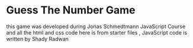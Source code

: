 # Guess The Number Game

this game was developed during Jonas Schmedtmann JavaScript Course and all the html and css code here is from starter files , JavaScript code is written by Shady Radwan
